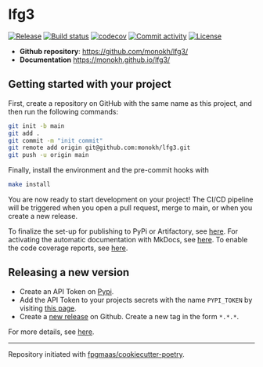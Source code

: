 # lfg3

[![Release](https://img.shields.io/github/v/release/monokh/lfg3)](https://img.shields.io/github/v/release/monokh/lfg3)
[![Build status](https://img.shields.io/github/actions/workflow/status/monokh/lfg3/main.yml?branch=main)](https://github.com/monokh/lfg3/actions/workflows/main.yml?query=branch%3Amain)
[![codecov](https://codecov.io/gh/monokh/lfg3/branch/main/graph/badge.svg)](https://codecov.io/gh/monokh/lfg3)
[![Commit activity](https://img.shields.io/github/commit-activity/m/monokh/lfg3)](https://img.shields.io/github/commit-activity/m/monokh/lfg3)
[![License](https://img.shields.io/github/license/monokh/lfg3)](https://img.shields.io/github/license/monokh/lfg3)

- **Github repository**: <https://github.com/monokh/lfg3/>
- **Documentation** <https://monokh.github.io/lfg3/>

## Getting started with your project

First, create a repository on GitHub with the same name as this project, and then run the following commands:

``` bash
git init -b main
git add .
git commit -m "init commit"
git remote add origin git@github.com:monokh/lfg3.git
git push -u origin main
```

Finally, install the environment and the pre-commit hooks with 

```bash
make install
```

You are now ready to start development on your project! The CI/CD
pipeline will be triggered when you open a pull request, merge to main,
or when you create a new release.

To finalize the set-up for publishing to PyPi or Artifactory, see
[here](https://fpgmaas.github.io/cookiecutter-poetry/features/publishing/#set-up-for-pypi).
For activating the automatic documentation with MkDocs, see
[here](https://fpgmaas.github.io/cookiecutter-poetry/features/mkdocs/#enabling-the-documentation-on-github).
To enable the code coverage reports, see [here](https://fpgmaas.github.io/cookiecutter-poetry/features/codecov/).

## Releasing a new version

- Create an API Token on [Pypi](https://pypi.org/).
- Add the API Token to your projects secrets with the name `PYPI_TOKEN` by visiting 
[this page](https://github.com/monokh/lfg3/settings/secrets/actions/new).
- Create a [new release](https://github.com/monokh/lfg3/releases/new) on Github. 
Create a new tag in the form ``*.*.*``.

For more details, see [here](https://fpgmaas.github.io/cookiecutter-poetry/features/cicd/#how-to-trigger-a-release).

---

Repository initiated with [fpgmaas/cookiecutter-poetry](https://github.com/fpgmaas/cookiecutter-poetry).